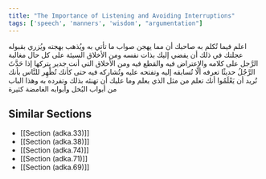 ```yaml
---
title: "The Importance of Listening and Avoiding Interruptions"
tags: ['speech', 'manners', 'wisdom', "argumentation"]
---
```


 اعلم فيما تُكلم به صاحبك أن مما يهجن صواب ما تأتي به ويُذهب بهجته ويُزري بقبوله عجلتك في ذلك أن يفضي إليك بذات نفسه ومن الأخلاق السيئة على كل حال مغالبة الرَّجل على كلامه والاعتراض فيه والقطع فيه ومن الأخلاق التي أنت جدير بتركها إذا حَدَّثَ الرَّجُلُ حديثًا تعرفه ألَّا تُسابقه إليه وتفتحه عليه وتُشاركه فيه حتى كأنك تُظْهِر للنَّاس بأنك تُريد أن يَعْلَمُوا أنك تعلم من مثل الذي يعلم وما عليك أن تهنئه بذلك وتفرده به وهذا الباب من أبواب البُخل وأبوابه الغامضة كثيرة

## Similar Sections
- [[Section (adka.33)]]
 - [[Section (adka.38)]]
 - [[Section (adka.74)]]
 - [[Section (adka.71)]]
 - [[Section (adka.69)]]
